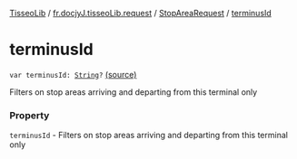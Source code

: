 [TisseoLib](../../index.md) / [fr.docjyJ.tisseoLib.request](../index.md) / [StopAreaRequest](index.md) / [terminusId](./terminus-id.md)

# terminusId

`var terminusId: `[`String`](https://kotlinlang.org/api/latest/jvm/stdlib/kotlin/-string/index.html)`?` [(source)](https://github.com/docjyJ/TisseoLib/tree/master/src/main/kotlin/fr/docjyJ/tisseoLib/request/StopAreaRequest.kt#L33)

Filters on stop areas arriving and departing from this terminal only

### Property

`terminusId` - Filters on stop areas arriving and departing from this terminal only
